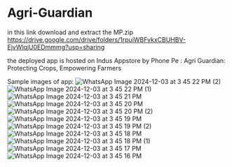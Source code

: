 # Agri-Guardian

in this link download and extract the MP.zip
https://drive.google.com/drive/folders/1rpuiWBFvkxCBUHBV-EjvWlqjU0EDmmmg?usp=sharing

the deployed app is hosted on Indus Appstore by Phone Pe : Agri Guardian: Protecting Crops, Empowering Farmers

Sample images of app:
![WhatsApp Image 2024-12-03 at 3 45 22 PM (2)](https://github.com/user-attachments/assets/d2df02f9-88e4-496d-8955-51dd8d1c0295)
![WhatsApp Image 2024-12-03 at 3 45 22 PM (1)](https://github.com/user-attachments/assets/6bb84037-6b85-41c5-b9ae-9512cb466fc9)
![WhatsApp Image 2024-12-03 at 3 45 21 PM](https://github.com/user-attachments/assets/8b3ada81-4445-4b1a-b05c-064dbb0b727d)
![WhatsApp Image 2024-12-03 at 3 45 20 PM](https://github.com/user-attachments/assets/25ee4b4b-67f7-4c85-8a4d-887d06b418a3)
![WhatsApp Image 2024-12-03 at 3 45 20 PM (2)](https://github.com/user-attachments/assets/440bf140-76e7-4cde-82bf-5dc3ff3bde69)
![WhatsApp Image 2024-12-03 at 3 45 19 PM](https://github.com/user-attachments/assets/c59944f6-d4ae-471a-8a6b-9ee8968e3438)
![WhatsApp Image 2024-12-03 at 3 45 19 PM (2)](https://github.com/user-attachments/assets/ca6ad703-2fb2-4c99-b240-99a17b07a913)
![WhatsApp Image 2024-12-03 at 3 45 18 PM](https://github.com/user-attachments/assets/595883ea-b196-4ea1-b677-ae0ef6d7d0fa)
![WhatsApp Image 2024-12-03 at 3 45 18 PM (1)](https://github.com/user-attachments/assets/63950a6c-d3e5-4399-8d12-b1202096cbf8)
![WhatsApp Image 2024-12-03 at 3 45 17 PM](https://github.com/user-attachments/assets/eb2ff89d-5105-4cb4-8ee9-7dd8757e9a9b)
![WhatsApp Image 2024-12-03 at 3 45 16 PM](https://github.com/user-attachments/assets/e74ad68b-4982-4e06-8f7e-801ee74bc515)

